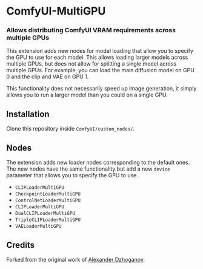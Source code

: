 # ComfyUI-MultiGPU

### Allows distributing ComfyUI VRAM requirements across multiple GPUs

This extension adds new nodes for model loading that allow you to specify the GPU to use for each model.
This allows loading larger models across multiple GPUs, but does not allow for splitting a single model across multiple GPUs.
For example, you can load the main diffusion model on GPU 0 and the clip and VAE on GPU 1.

This functionality does not necessarily speed up image generation, it simply allows you to run a larger model than you could on a single GPU.

## Installation

Clone this repository inside `ComfyUI/custom_nodes/`.

## Nodes

The extension adds new loader nodes corresponding to the default ones. The new nodes have the same functionality but add a new `device` parameter that allows you to specify the GPU to use.

- `CLIPLoaderMultiGPU`
- `CheckpointLoaderMultiGPU`
- `ControlNetLoaderMultiGPU`
- `CLIPLoaderMultiGPU`
- `DualCLIPLoaderMultiGPU`
- `TripleCLIPLoaderMultiGPU`
- `VAELoaderMultiGPU`


## Credits

Forked from the original work of [Alexander Dzhoganov](https://github.com/AlexanderDzhoganov).
